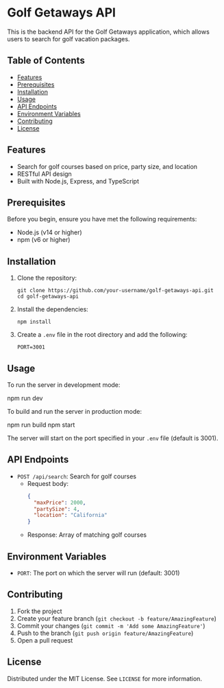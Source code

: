 # Golf Getaways API

This is the backend API for the Golf Getaways application, which allows users to search for golf vacation packages.

## Table of Contents

- [Features](#features)
- [Prerequisites](#prerequisites)
- [Installation](#installation)
- [Usage](#usage)
- [API Endpoints](#api-endpoints)
- [Environment Variables](#environment-variables)
- [Contributing](#contributing)
- [License](#license)

## Features

- Search for golf courses based on price, party size, and location
- RESTful API design
- Built with Node.js, Express, and TypeScript

## Prerequisites

Before you begin, ensure you have met the following requirements:

- Node.js (v14 or higher)
- npm (v6 or higher)

## Installation

1. Clone the repository:
   ```
   git clone https://github.com/your-username/golf-getaways-api.git
   cd golf-getaways-api
   ```

2. Install the dependencies:
   ```
   npm install
   ```

3. Create a `.env` file in the root directory and add the following:
   ```
   PORT=3001
   ```

## Usage

To run the server in development mode:

npm run dev


To build and run the server in production mode:

npm run build
npm start


The server will start on the port specified in your `.env` file (default is 3001).

## API Endpoints

- `POST /api/search`: Search for golf courses
  - Request body:
    ```json
    {
      "maxPrice": 2000,
      "partySize": 4,
      "location": "California"
    }
    ```
  - Response: Array of matching golf courses

## Environment Variables

- `PORT`: The port on which the server will run (default: 3001)

## Contributing

1. Fork the project
2. Create your feature branch (`git checkout -b feature/AmazingFeature`)
3. Commit your changes (`git commit -m 'Add some AmazingFeature'`)
4. Push to the branch (`git push origin feature/AmazingFeature`)
5. Open a pull request

## License

Distributed under the MIT License. See `LICENSE` for more information.
